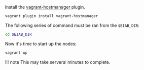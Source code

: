 Install the [vagrant-hostmanager](https://github.com/devopsgroup-io/vagrant-hostmanager) plugin.

```bash
vagrant plugin install vagrant-hostmanager
```

The following series of command must be ran from the `$EIAB_DIR`:

```bash
cd $EIAB_DIR
```

Now it's time to start up the nodes:

```bash
vagrant up
```

!!! note
    This may take serveral minutes to complete.
